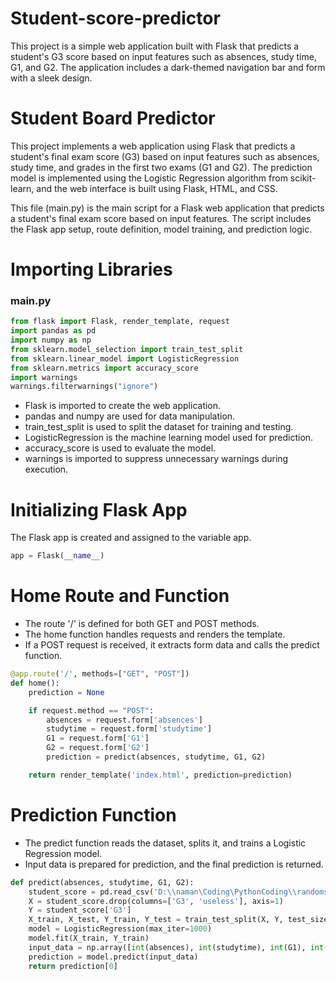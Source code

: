 # Student-score-predictor
This project is a simple web application built with Flask that predicts a student's G3 score based on input features such as absences, study time, G1, and G2. The application includes a dark-themed navigation bar and form with a sleek design.
# Student Board Predictor

This project implements a web application using Flask that predicts a student's final exam score (G3) based on input features such as absences, study time, and grades in the first two exams (G1 and G2). The prediction model is implemented using the Logistic Regression algorithm from scikit-learn, and the web interface is built using Flask, HTML, and CSS.


This file (main.py) is the main script for a Flask web application that predicts a student's final exam score based on input features. The script includes the Flask app setup, route definition, model training, and prediction logic.
# Importing Libraries
### main.py
```python
from flask import Flask, render_template, request
import pandas as pd
import numpy as np
from sklearn.model_selection import train_test_split
from sklearn.linear_model import LogisticRegression
from sklearn.metrics import accuracy_score
import warnings 
warnings.filterwarnings("ignore")
```
- Flask is imported to create the web application.
- pandas and numpy are used for data manipulation.
- train_test_split is used to split the dataset for training and testing.
- LogisticRegression is the machine learning model used for prediction.
- accuracy_score is used to evaluate the model.
- warnings is imported to suppress unnecessary warnings during execution.

# Initializing Flask App
The Flask app is created and assigned to the variable app.
```python
app = Flask(__name__)
```
# Home Route and Function
- The route '/' is defined for both GET and POST methods.
- The home function handles requests and renders the template.
- If a POST request is received, it extracts form data and calls the predict function.
```python
@app.route('/', methods=["GET", "POST"])
def home():
    prediction = None

    if request.method == "POST":
        absences = request.form['absences'] 
        studytime = request.form['studytime']
        G1 = request.form['G1']
        G2 = request.form['G2']
        prediction = predict(absences, studytime, G1, G2)

    return render_template('index.html', prediction=prediction)

```
# Prediction Function
- The predict function reads the dataset, splits it, and trains a Logistic Regression model.
- Input data is prepared for prediction, and the final prediction is returned.
```python
def predict(absences, studytime, G1, G2):
    student_score = pd.read_csv('D:\\naman\Coding\PythonCoding\\randomshi\FlaskApp\student_score.csv')
    X = student_score.drop(columns=['G3', 'useless'], axis=1)
    Y = student_score['G3']
    X_train, X_test, Y_train, Y_test = train_test_split(X, Y, test_size=0.2, random_state=2)
    model = LogisticRegression(max_iter=1000)
    model.fit(X_train, Y_train)
    input_data = np.array([int(absences), int(studytime), int(G1), int(G2)]).reshape(1, -1)
    prediction = model.predict(input_data)
    return prediction[0]

```
